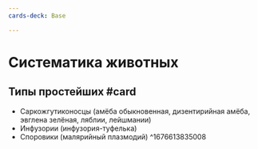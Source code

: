 ```yaml
---
cards-deck: Base

---
```


# Систематика животных

## Типы простейших #card
- Саркожгутиконосцы (амёба обыкновенная, дизентирийная амёба, эвглена зелёная, ляблии, лейшмании)
- Инфузории (инфузория-туфелька)
- Споровики (малярийный плазмодий)
^1676613835008

